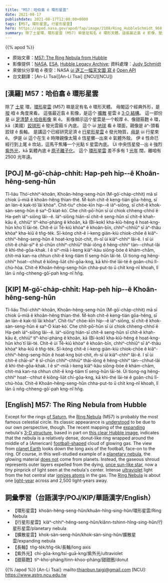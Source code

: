 ```yaml
---
title: "M57：哈伯翕 ê 環形星雲"
date: 2021-08-17
publishdate: 2021-08-17T12:00:00+0800
tags: [M57, 環形星雲, 行星形星雲]
hero: https://apod.nasa.gov/apod/fap/image/2108/Ring_HubbleSchmidt_960.jpg
summary: 除了土星環，環形星雲 (M57) 嘛是足有名 ê 環形天體。這張最近翕 ê 影像，是這个擴散星雲 ê 3-D 結構。
---
```


{{% apod %}}

- 原始文章：[M57: The Ring Nebula from Hubble](https://apod.nasa.gov/apod/ap210815.html)
- 影像提供：[NASA](https://www.nasa.gov/), [ESA](https://www.esa.int/), [Hubble Legacy Archive](http://hla.stsci.edu/); 資料處理：[Judy Schmidt](https://geckzilla.com/)
- 來做伙分享咱 ê 夜空：NASA [ùi 逐工一幅天文圖 寫 ê](https://github.com/nasa/apod-api) [Open API](https://api.nasa.gov/)
- 台文翻譯：[An-Li Tsai][An-Li Tsai] ([NCU][NCU])

## [漢羅] M57：哈伯翕 ê 環形星雲
除了 [土星][of Saturn] 環，[環形星雲][Ring Nebula 1] (M57) 嘛是足有名 ê 環形天體。
毋閣這个經典外形，是 [按][understood] 咱 ê 角度來看。
這張最近翕 ê 影像，是這个 [擴散][expanding] 星雲 ê [3-D 結構][3-D structure]。
這一部份是 ùi [足清楚 ê 哈伯影像][this clear Hubble image] 來 ê。
影像顯示這个星雲是一个較厚 ê、像甜箍麭 ê 環，kā（美國）[跤球形][football-shaped] ê 發光雲箍 tī 內底。
這个 ùi [地球][planet Earth] 看 ê 環面，親像是 àⁿ-頭看跤球 ê 長軸。
是講這个已經研究足濟 ê [行星形星雲][planetary nebula] ê 發光物質，[毋是][does not] ùi 行星來 ê。
伊是 ùi 這个在生 ê 時陣親像太陽 ê 恆星擲--出來 ê 氣體外殼。
伊 ê 性命已經行到上尾 ê 坎站，這馬干焦賰一个光點 tī 星雲內底。
Ùi 中央恆星發--出 ê 強烈 [紫外光][ultraviolet]，kā 氣體內底 ê [原子離子化][ionizes atoms]。
這个 [環形星雲][Ring Nebula 2] 差不多有 1 [光年][light-year] 闊，離咱有 2500 光年遠。

## [POJ] M-gō͘-cha̍p-chhit: Hap-peh hip--ê Khoân-hêng-seng-hûn
Tî-liáu Thó͘-chhiⁿ-khoân, Khoân-hêng-seng-hûn (M-gō͘-cha̍p-chhit) mā sī chiok ū-miâ ê khoân-hêng thian-thé.
M̄-koh chit-ê keng-tián gōa-hêng, sī àn lán-ê kak-tō͘ lâi khòaⁿ.
Chit-tiuⁿ chòe-kīn hip--ê iáⁿ-siōng, sī chit-ê khok-sàn-seng-hûn ê saⁿ-D kiat-kò͘.
Che chi̍t-pō͘-hūn sī ùi chiok chheng-chhó͘ ê Ha-peh iáⁿ-siōng lâi--ê.
Iáⁿ-siōng hián-sī chit-ê seng-hûn sī chi̍t-ê khah-kāu ê, chhiūⁿ tiⁿ-kho͘-pháng ê khoân, kā (Bí-kok) kha-kiû-hêng ê hoat-kng-hûn kho͘ tī lāi-té.
Chit-ê ùi Tē-kiû khòaⁿ ê khoân-bīn, chhiⁿ-chhiūⁿ sī àⁿ-thâu khòaⁿ kha-kiû ê tn̂g-te̍k.
Sī-kóng chit-ê í-keng gián-kiù chiok-chōe ê kiâⁿ-chhiⁿ-hêng-seng-hûn ê hoat-kng bu̍t-chit, m̄-sī ùi kiâⁿ-chhiⁿ lâi-ê.
I sī ùi chit-ê chāi-siⁿ ê sî-chūn chhiⁿ-chhiūⁿ thài-iông ê hêng-chhiⁿ tàn--chhut-lâi ê khì-thé-gōa-khak.
I ê sìⁿ-miā í-keng kiâⁿ-kàu siōng-bóe ê khám-chām, chit-má kan-na chhun chi̍t-ê kng-tiám tī seng-hûn lāi-té.
Ùi tiong-ng hêng-chhiⁿ hoat--chhut ê kiông-lia̍t chí-gōa-kng, kā khì-thé lāi-té ê goân-chú lî-chú-hòa.
Chit-ê Khoân-hêng-seng-hûn chha-put-to ū chi̍t kng-nî khoah, lî lán ū nn̄g-chheng-gō͘-pah kng-nî hn̄g.


## [KIP] M-gō͘-cha̍p-chhit: Hap-peh hip--ê Khoân-hêng-seng-hûn
Tî-liáu Thó͘-chhiⁿ-khoân, Khoân-hêng-seng-hûn (M-gō͘-cha̍p-chhit) mā sī chiok ū-miâ ê khoân-hêng thian-thé.
M̄-koh chit-ê keng-tián gōa-hêng, sī àn lán-ê kak-tō͘ lâi khòaⁿ.
Chit-tiuⁿ chòe-kīn hip--ê iáⁿ-siōng, sī chit-ê khok-sàn-seng-hûn ê saⁿ-D kiat-kò͘.
Che chi̍t-pō͘-hūn sī ùi chiok chheng-chhó͘ ê Ha-peh iáⁿ-siōng lâi--ê.
Iáⁿ-siōng hián-sī chit-ê seng-hûn sī chi̍t-ê khah-kāu ê, chhiūⁿ tiⁿ-kho͘-pháng ê khoân, kā (Bí-kok) kha-kiû-hêng ê hoat-kng-hûn kho͘ tī lāi-té.
Chit-ê ùi Tē-kiû khòaⁿ ê khoân-bīn, chhiⁿ-chhiūⁿ sī àⁿ-thâu khòaⁿ kha-kiû ê tn̂g-te̍k.
Sī-kóng chit-ê í-keng gián-kiù chiok-chōe ê kiâⁿ-chhiⁿ-hêng-seng-hûn ê hoat-kng bu̍t-chit, m̄-sī ùi kiâⁿ-chhiⁿ lâi-ê.
I sī ùi chit-ê chāi-siⁿ ê sî-chūn chhiⁿ-chhiūⁿ thài-iông ê hêng-chhiⁿ tàn--chhut-lâi ê khì-thé-gōa-khak.
I ê sìⁿ-miā í-keng kiâⁿ-kàu siōng-bóe ê khám-chām, chit-má kan-na chhun chi̍t-ê kng-tiám tī seng-hûn lāi-té.
Ùi tiong-ng hêng-chhiⁿ hoat--chhut ê kiông-lia̍t chí-gōa-kng, kā khì-thé lāi-té ê goân-chú lî-chú-hòa.
Chit-ê Khoân-hêng-seng-hûn chha-put-to ū chi̍t kng-nî khoah, lî lán ū nn̄g-chheng-gō͘-pah kng-nî hn̄g.



## [English] M57: The Ring Nebula from Hubble
Except for the rings [of Saturn][of Saturn], the [Ring Nebula][Ring Nebula 1] (M57) is probably the most famous celestial circle.
Its classic appearance is [understood][understood] to be due to our own perspective, though.
The recent mapping of the [expanding][expanding] nebula's [3-D structure][3-D structure], based in part on [this clear Hubble image][this clear Hubble image], indicates that the nebula is a relatively dense, donut-like ring wrapped around the middle of a (American) [football-shaped][football-shaped] cloud of glowing gas.
The view from [planet Earth][planet Earth] looks down the long axis of the football, face-on to the ring.
Of course, in this well-studied example of a [planetary nebula][planetary nebula], the glowing material [does not][does not] come from planets.
Instead, the gaseous shroud represents outer layers expelled from the dying, [once sun-like star][once sun-like star], now a tiny pinprick of light seen at the nebula's center.
Intense [ultraviolet][ultraviolet] light from the hot central star [ionizes atoms][ionizes atoms] in the gas.
The [Ring Nebula][Ring Nebula 2] is about one [light-year][light-year] across and 2,500 light-years away.



## 詞彙學習（台語漢字/POJ/KIP/華語漢字/English）
- 【環形星雲】khoân-hêng-seng-hûn/khuân-hîng-sing-hûn/環形星雲/Ring Nebula
- 【行星形星雲】kiâⁿ-chhiⁿ-hêng-seng-hûn/kiânn-tshinn-hîng-sing-hûn/行星形星雲/planetary nebula
- 【擴散星雲】khok-sàn-seng-hûn/khok-sàn-sing-hûn/擴散星雲/expanding nebula
- 【長軸】tn̂g-te̍k/tn̂g-ti̍k/長軸/long axis
- 【紫外光】chí-gōa-kng/tsí-guā-kng/紫外光/ultraviolet
- 【甜箍麭】tiⁿ-kho͘-pháng/tinn-khoo-pháng/甜甜圈/donut




{{% /apod %}}
[An-Li Tsai]: mailto:thianbun.taigi@gmail.com
[NCU]: https://www.astro.ncu.edu.tw


[of Saturn]:https://solarsystem.nasa.gov/planets/saturn/overview/
[Ring Nebula 1]:http://messier.seds.org/m/m057.html
[understood]:https://cdn.pixabay.com/photo/2019/09/04/08/24/cat-4451003_960_720.jpg
[expanding]:https://ui.adsabs.harvard.edu/abs/2013AJ....145..170O/abstract
[3-D structure]:https://svs.gsfc.nasa.gov/31045
[this clear Hubble image]:https://www.flickr.com/photos/geckzilla/10055992403/
[football-shaped]:https://en.wikipedia.org/wiki/Ball_(gridiron_football)
[planet Earth]:https://solarsystem.nasa.gov/planets/earth/in-depth/
[planetary nebula]:https://apod.nasa.gov/apod/ap110218.html
[does not]:https://apod.nasa.gov/apod/ap110901.html
[once sun-like star]:https://en.wikipedia.org/wiki/Planetary_nebula
[ultraviolet]:https://science.nasa.gov/ems/10_ultravioletwaves
[ionizes atoms]:http://hyperphysics.phy-astr.gsu.edu/hbase/mod4.html#c3
[Ring Nebula 2]:https://apod.nasa.gov/apod/ap140813.html
[light-year]:https://spaceplace.nasa.gov/light-year/en/
